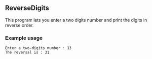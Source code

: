 ## ReverseDigits

This program lets you enter a two digits number and print the digits in reverse
order.

### Example usage

```
Enter a two-digits number : 13
The reversal is : 31
```
